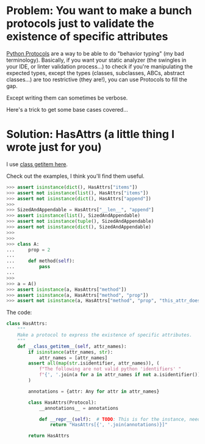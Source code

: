 # Problem: You want to make a bunch protocols just to validate the existence of specific attributes

[Python Protocols](https://www.python.org/dev/peps/pep-0544/) are a way to be able to do "behavior typing" (my bad terminology).
Basically, if you want your static analyzer (the swingles in your IDE, or linter validation process...) to check if you're manipulating the expected types, except the types (classes, subclasses, ABCs, abstract classes...) are too restrictive (they are!), you can use Protocols to fill the gap.

Except writing them can sometimes be verbose.

Here's a trick to get some base cases covered...

# Solution: HasAttrs (a little thing I wrote just for you)

I use [class getitem here](https://www.python.org/dev/peps/pep-0560/).

Check out the examples, I think you'll find them useful.

```python
>>> assert isinstance(dict(), HasAttrs["items"])
>>> assert not isinstance(list(), HasAttrs["items"])
>>> assert not isinstance(dict(), HasAttrs["append"])
>>>
>>> SizedAndAppendable = HasAttrs["__len__", "append"]
>>> assert isinstance(list(), SizedAndAppendable)
>>> assert not isinstance(tuple(), SizedAndAppendable)
>>> assert not isinstance(dict(), SizedAndAppendable)
>>>
>>>
>>> class A:
...     prop = 2
...
...     def method(self):
...         pass
...
>>>
>>> a = A()
>>> assert isinstance(a, HasAttrs["method"])
>>> assert isinstance(a, HasAttrs["method", "prop"])
>>> assert not isinstance(a, HasAttrs["method", "prop", "this_attr_does_not_exist"])
```

The code:

```python
class HasAttrs:
    """
    Make a protocol to express the existence of specific attributes.
    """
    def __class_getitem__(self, attr_names):
        if isinstance(attr_names, str):
            attr_names = [attr_names]
        assert all(map(str.isidentifier, attr_names)), (
            f"The following are not valid python 'identifiers' "
            f"{', '.join(a for a in attr_names if not a.isidentifier())}"
        )

        annotations = {attr: Any for attr in attr_names}

        class HasAttrs(Protocol):
            __annotations__ = annotations

            def __repr__(self):  # TODO: This is for the instance, need it for the class
                return "HasAttrs[{', '.join(annotations)}]"

        return HasAttrs
```

